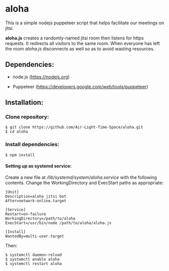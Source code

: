 aloha
=====
This is a simple nodejs puppeteer script that helps facilitate our meetings on
jitsi.

**aloha.js** creates a randomly-named jitsi room then listens for https requests. It
redirects all visitors to the same room. When everyone has left the room *aloha.js*
disconnects as well so as to avoid wasting resources.

## Dependencies:

 - node.js  (https://nodejs.org)

 - Puppeteer (https://developers.google.com/web/tools/puppeteer)

## Installation:

### Clone repository:
    $ git clone https://github.com/Air-Light-Time-Space/aloha.git
    $ cd aloha

### Install dependencies:
    $ npm install

#### Setting up as systemd service:

Create a new file at */lib/systemd/system/aloha.service* with the following contents.
Change the WorkingDirectory and ExecStart paths as appropriate:
    
    [Unit]
    Description=aloha jitsi bot
    After=network-online.target

    [Service]
    Restart=on-failure
    WorkingDirectory=/path/to/aloha
    ExecStart=/usr/bin/node /path/to/aloha/aloha.js

    [Install]
    WantedBy=multi-user.target

Then:
    
    $ systemctl daemon-reload
    $ systemctl enable aloha
    $ systemctl restart aloha
